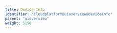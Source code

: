 ```yaml
---
title: Device Info
identifier: "cloudplatform@uioverview@deviceinfo"
parent: "uioverview"
weight: 5150
---
```

